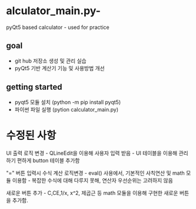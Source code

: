 # alculator_main.py-

pyQt5 based calculator - used for practice

## goal

- git hub 저장소 생성 및 관리 실습
- pyQt5 기반 계산기 기능 및 사용방법 개선

## getting started

- pyqt5 모듈 설치 (python -m pip install pyqt5)
- 파이썬 파일 실행 (pytion calculator_main.py)

# 수정된 사항

UI 출력 로직 변경 - QLineEdit을 이용해 사용자 입력 받음 - UI 테이블을 이용해 관리하기 편하게 button 테이블 추가함

"=" 버튼 입력시 수식 계산 로직변경 - eval() 사용에서, 기본적인 사칙연산 및 math 모듈 이용함 - 복잡한 수식에 대해 다루지 못해, 연산자 우선순위는 고려하지 않음

새로운 버튼 추가 - C,CE,1/x, x^2, 제곱근 등 math 모듈을 이용해 구현한 새로운 버튼을 추가함.
